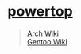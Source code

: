 # [powertop]()

> [Arch Wiki](https://wiki.archlinux.org/index.php/Powertop)
> \
> [Gentoo Wiki](https://wiki.gentoo.org/wiki/PowerTOP)
